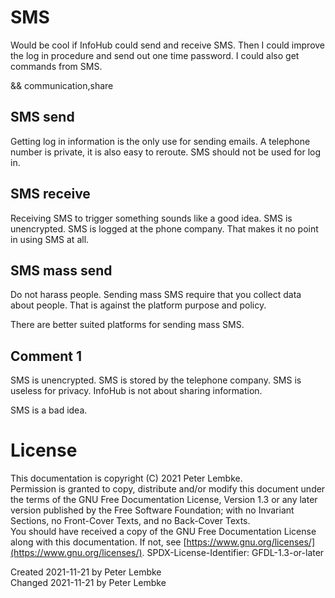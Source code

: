 # SMS
Would be cool if InfoHub could send and receive SMS. Then I could improve the log in procedure and send out one time password.
I could also get commands from SMS.

&& communication,share

## SMS send
Getting log in information is the only use for sending emails.
A telephone number is private, it is also easy to reroute.
SMS should not be used for log in.

## SMS receive
Receiving SMS to trigger something sounds like a good idea.
SMS is unencrypted. SMS is logged at the phone company.
That makes it no point in using SMS at all.

## SMS mass send
Do not harass people. Sending mass SMS require that you collect data about people. That is against the platform purpose and policy.

There are better suited platforms for sending mass SMS.

## Comment 1
SMS is unencrypted. SMS is stored by the telephone company.
SMS is useless for privacy.
InfoHub is not about sharing information.

SMS is a bad idea.

# License
This documentation is copyright (C) 2021 Peter Lembke.  
Permission is granted to copy, distribute and/or modify this document under the terms of the GNU Free Documentation License, Version 1.3 or any later version published by the Free Software Foundation; with no Invariant Sections, no Front-Cover Texts, and no Back-Cover Texts.  
You should have received a copy of the GNU Free Documentation License along with this documentation. If not, see [https://www.gnu.org/licenses/](https://www.gnu.org/licenses/).  SPDX-License-Identifier: GFDL-1.3-or-later

Created 2021-11-21 by Peter Lembke  
Changed 2021-11-21 by Peter Lembke  
